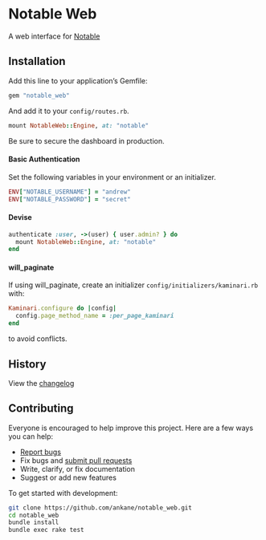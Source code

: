 # Notable Web

A web interface for [Notable](https://github.com/ankane/notable)

## Installation

Add this line to your application’s Gemfile:

```ruby
gem "notable_web"
```

And add it to your `config/routes.rb`.

```ruby
mount NotableWeb::Engine, at: "notable"
```

Be sure to secure the dashboard in production.

#### Basic Authentication

Set the following variables in your environment or an initializer.

```ruby
ENV["NOTABLE_USERNAME"] = "andrew"
ENV["NOTABLE_PASSWORD"] = "secret"
```

#### Devise

```ruby
authenticate :user, ->(user) { user.admin? } do
  mount NotableWeb::Engine, at: "notable"
end
```

#### will_paginate

If using will_paginate, create an initializer `config/initializers/kaminari.rb` with:

```ruby
Kaminari.configure do |config|
  config.page_method_name = :per_page_kaminari
end
```

to avoid conflicts.

## History

View the [changelog](https://github.com/ankane/notable_web/blob/master/CHANGELOG.md)

## Contributing

Everyone is encouraged to help improve this project. Here are a few ways you can help:

- [Report bugs](https://github.com/ankane/notable_web/issues)
- Fix bugs and [submit pull requests](https://github.com/ankane/notable_web/pulls)
- Write, clarify, or fix documentation
- Suggest or add new features

To get started with development:

```sh
git clone https://github.com/ankane/notable_web.git
cd notable_web
bundle install
bundle exec rake test
```
